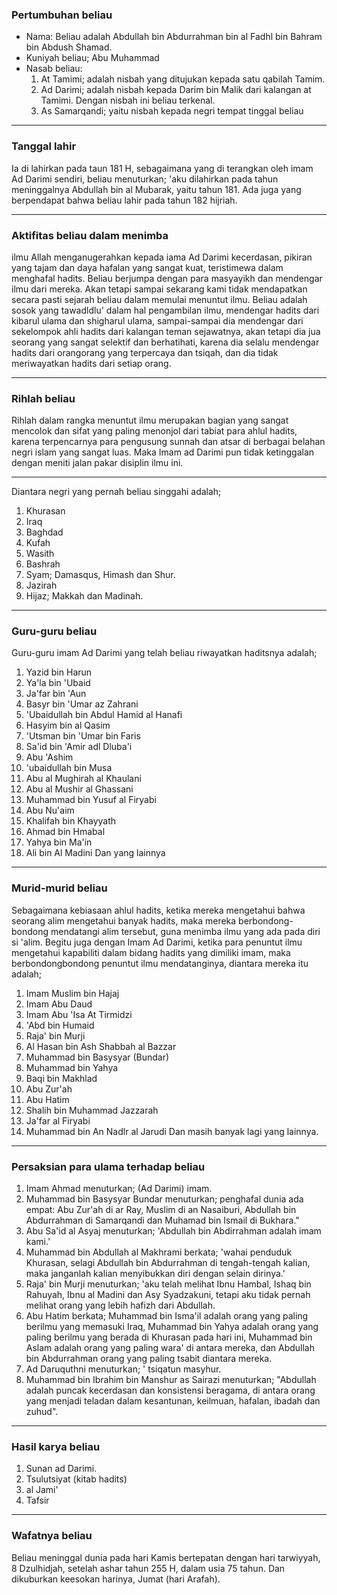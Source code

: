 ### Pertumbuhan beliau 

- Nama: Beliau adalah Abdullah bin Abdurrahman bin al Fadhl bin Bahram bin Abdush Shamad. 
- Kuniyah beliau; Abu Muhammad 
- Nasab beliau: 
	1. At Tamimi; adalah nisbah yang ditujukan kepada satu qabilah Tamim. 
	2. Ad Darimi; adalah nisbah kepada Darim bin Malik dari kalangan at Tamimi. Dengan nisbah ini beliau terkenal. 
	3. As Samarqandi; yaitu nisbah kepada negri tempat tinggal beliau

---

### Tanggal lahir

Ia di lahirkan pada taun 181 H, sebagaimana yang di terangkan oleh imam Ad Darimi sendiri, beliau menuturkan; 'aku dilahirkan pada tahun meninggalnya Abdullah bin al Mubarak, yaitu tahun 181. Ada juga yang berpendapat bahwa beliau lahir pada tahun 182 hijriah.

---
### Aktifitas beliau dalam menimba 

ilmu Allah menganugerahkan kepada iama Ad Darimi kecerdasan, pikiran yang tajam dan daya hafalan yang sangat kuat, teristimewa dalam menghafal hadits. Beliau berjumpa dengan para masyayikh dan mendengar ilmu dari mereka. Akan tetapi sampai sekarang kami tidak mendapatkan secara pasti sejarah beliau dalam memulai menuntut ilmu. Beliau adalah sosok yang tawadldlu' dalam hal pengambilan ilmu, mendengar hadits dari kibarul ulama dan shigharul ulama, sampai-sampai dia mendengar dari sekelompok ahli hadits dari kalangan teman sejawatnya, akan tetapi dia jua seorang yang sangat selektif dan berhatihati, karena dia selalu mendengar hadits dari orangorang yang terpercaya dan tsiqah, dan dia tidak meriwayatkan hadits dari setiap orang.

---
### Rihlah beliau 

Rihlah dalam rangka menuntut ilmu merupakan bagian yang sangat mencolok dan sifat yang paling menonjol dari tabiat para ahlul hadits, karena terpencarnya para pengusung sunnah dan atsar di berbagai belahan negri islam yang sangat luas. Maka Imam ad Darimi pun tidak ketinggalan dengan meniti jalan pakar disiplin ilmu ini.

---
Diantara negri yang pernah beliau singgahi adalah; 
1. Khurasan 
2. Iraq 
3. Baghdad 
4. Kufah 
5. Wasith 
6. Bashrah 
7. Syam; Damasqus, Himash dan Shur. 
8. Jazirah 
9. Hijaz; Makkah dan Madinah.

---
### Guru-guru beliau 

Guru-guru imam Ad Darimi yang telah beliau riwayatkan haditsnya adalah; 
1. Yazid bin Harun 
2. Ya'la bin 'Ubaid 
3. Ja'far bin 'Aun 
4. Basyr bin 'Umar az Zahrani 
5. 'Ubaidullah bin Abdul Hamid al Hanafi 
6. Hasyim bin al Qasim 
7. 'Utsman bin 'Umar bin Faris 
8. Sa'id bin 'Amir adl Dluba'i 
9. Abu 'Ashim 
10. 'ubaidullah bin Musa 
11. Abu al Mughirah al Khaulani 
12. Abu al Mushir al Ghassani 
13. Muhammad bin Yusuf al Firyabi 
14. Abu Nu'aim 
15. Khalifah bin Khayyath 
16. Ahmad bin Hmabal 
17. Yahya bin Ma'in 
18. Ali bin Al Madini Dan yang lainnya

---

### Murid-murid beliau 

Sebagaimana kebiasaan ahlul hadits, ketika mereka mengetahui bahwa seorang alim mengetahui banyak hadits, maka mereka berbondong-bondong mendatangi alim tersebut, guna menimba ilmu yang ada pada diri si 'alim. Begitu juga dengan Imam Ad Darimi, ketika para penuntut ilmu mengetahui kapabiliti dalam bidang hadits yang dimiliki imam, maka berbondongbondong penuntut ilmu mendatanginya, diantara mereka itu adalah; 
1. Imam Muslim bin Hajaj 
2. Imam Abu Daud 
3. Imam Abu 'Isa At Tirmidzi 
4. 'Abd bin Humaid 
5. Raja' bin Murji 
6. Al Hasan bin Ash Shabbah al Bazzar 
7. Muhammad bin Basysyar (Bundar) 
8. Muhammad bin Yahya 
9. Baqi bin Makhlad 
10. Abu Zur'ah
11. Abu Hatim 
12. Shalih bin Muhammad Jazzarah 
13. Ja'far al Firyabi 
14. Muhammad bin An Nadlr al Jarudi Dan masih banyak lagi yang lainnya.

---
### Persaksian para ulama terhadap beliau 

1. Imam Ahmad menuturkan; (Ad Darimi) imam. 
2. Muhammad bin Basysyar Bundar menuturkan; penghafal dunia ada empat: Abu Zur'ah di ar Ray, Muslim di an Nasaiburi, Abdullah bin Abdurrahman di Samarqandi dan Muhamad bin Ismail di Bukhara." 
3. Abu Sa'id al Asyaj menuturkan; 'Abdullah bin Abdirrahman adalah imam kami.' 
4. Muhammad bin Abdullah al Makhrami berkata; 'wahai penduduk Khurasan, selagi Abdullah bin Abdurrahman di tengah-tengah kalian, maka janganlah kalian menyibukkan diri dengan selain dirinya.' 
5. Raja' bin Murji menuturkan; 'aku telah melihat Ibnu Hambal, Ishaq bin Rahuyah, Ibnu al Madini dan Asy Syadzakuni, tetapi aku tidak pernah melihat orang yang lebih hafizh dari Abdullah. 
6. Abu Hatim berkata; Muhammad bin Isma'il adalah orang yang paling berilmu yang memasuki Iraq, Muhammad bin Yahya adalah orang yang paling berilmu yang berada di Khurasan pada hari ini, Muhammad bin Aslam adalah orang yang paling wara' di antara mereka, dan Abdullah bin Abdurrahman orang yang paling tsabit diantara mereka. 
7. Ad Daruquthni menuturkan; ' tsiqatun masyhur. 
8. Muhammad bin Ibrahim bin Manshur as Sairazi menuturkan; "Abdullah adalah puncak kecerdasan dan konsistensi beragama, di antara orang yang menjadi teladan dalam kesantunan, keilmuan, hafalan, ibadah dan zuhud".

---
### Hasil karya beliau 

1. Sunan ad Darimi. 
2. Tsulutsiyat (kitab hadits) 
3. al Jami' 
4. Tafsir

---
### Wafatnya beliau 

Beliau meninggal dunia pada hari Kamis bertepatan dengan hari tarwiyyah, 8 Dzulhidjah, setelah ashar tahun 255 H, dalam usia 75 tahun. Dan dikuburkan keesokan harinya, Jumat (hari Arafah).